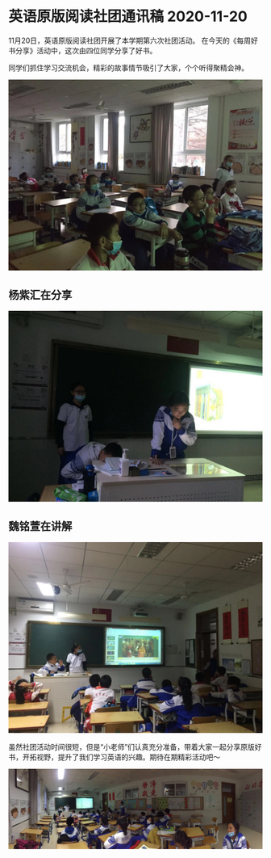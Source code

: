 <!--
 * @Author: Hiseh
 * @Date: 2020-11-21 19:03:54
 * @LastEditors: Hiseh
 * @LastEditTime: 2020-11-21 23:30:35
 * @Description: 
-->

# 英语原版阅读社团通讯稿 2020-11-20

11月20日，英语原版阅读社团开展了本学期第六次社团活动。
在今天的《每周好书分享》活动中，这次由四位同学分享了好书。

同学们抓住学习交流机会，精彩的故事情节吸引了大家，个个听得聚精会神。

![认真听讲](../img/anan/20201120/10461605965800_.pic.jpg)

## 杨紫汇在分享

![杨紫汇](../img/anan/20201120/10481605965814_.pic.jpg)

## 魏铭萱在讲解

![魏铭萱](../img/anan/20201120/10511605965837_.pic.jpg)

虽然社团活动时间很短，但是“小老师”们认真充分准备，带着大家一起分享原版好书，开拓视野，提升了我们学习英语的兴趣。期待在期精彩活动吧～

![全体同学](../img/anan/20201120/10491605965824_.pic.jpg)